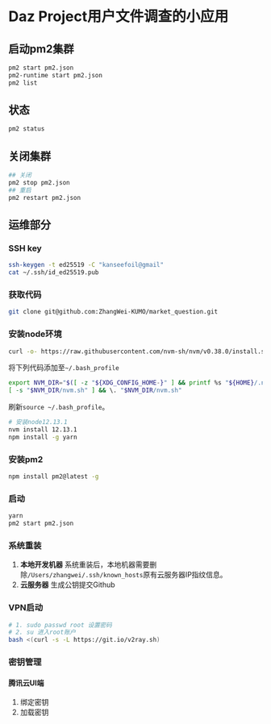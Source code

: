 # Daz Project用户文件调查的小应用

## 启动pm2集群

```bash
pm2 start pm2.json
pm2-runtime start pm2.json
pm2 list
```

## 状态

```bash
pm2 status 
```

## 关闭集群

```bash
## 关闭
pm2 stop pm2.json
## 重启
pm2 restart pm2.json
```

## 运维部分

### SSH key

```bash
ssh-keygen -t ed25519 -C "kanseefoil@gmail"
cat ~/.ssh/id_ed25519.pub
```

### 获取代码

```bash
git clone git@github.com:ZhangWei-KUMO/market_question.git
```

### 安装node环境

```bash
curl -o- https://raw.githubusercontent.com/nvm-sh/nvm/v0.38.0/install.sh | bash
```

将下列代码添加至`~/.bash_profile`

```bash
export NVM_DIR="$([ -z "${XDG_CONFIG_HOME-}" ] && printf %s "${HOME}/.nvm" || printf %s "${XDG_CONFIG_HOME}/nvm")"
[ -s "$NVM_DIR/nvm.sh" ] && \. "$NVM_DIR/nvm.sh"
```

刷新`source ~/.bash_profile`。

```bash
# 安装node12.13.1
nvm install 12.13.1
npm install -g yarn 
```

### 安装pm2

```bash
npm install pm2@latest -g
```

### 启动

```bash
yarn
pm2 start pm2.json
```

### 系统重装

1. **本地开发机器** 系统重装后，本地机器需要删除`/Users/zhangwei/.ssh/known_hosts`原有云服务器IP指纹信息。
2. **云服务器** 生成公钥提交Github

### VPN启动

```bash
# 1. sudo passwd root 设置密码
# 2. su 进入root账户
bash <(curl -s -L https://git.io/v2ray.sh)
```

### 密钥管理

#### 腾讯云UI端

1. 绑定密钥
2. 加载密钥
